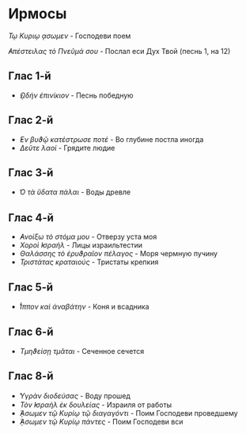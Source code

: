 
# Ирмосы

*Τῳ Κυριῳ ᾳσωμεν* - Господеви поем

*̓Απέστειλας τὸ Πνεῦμά σου* - Послал еси Дух Твой (песнь 1, на 12) 


## Глас 1-й

- *̓ῼδήν ἐπινίκιον* - Песнь победную

## Глас 2-й

- *̓Εν βυϑῷ κατέστρωσε ποτέ* - Во глубине постла иногда
- *Δεῦτε λαοί* - Грядите людие

## Глас 3-й

- *̔Ο τὰ ὕδατα πάλαι* - Воды древле

## Глас 4-й

- *̓Ανοίξω τὸ στόμα μου* - Отверзу уста моя
- *Χοροὶ ̓Ισραὴλ* - Лицы израильтестии
- *Θαλάσσης τὸ ἐρυϑραῖον πέλαγος* - Моря чермную пучину 
- *Τριστάτας κραταιούς* - Тристаты крепкия

## Глас 5-й

- *̔́Ιππον καὶ ἀναβάτην* - Коня и всадника

## Глас 6-й

- *Τμηϑείσῃ τμᾶται* - Сеченное сечется

## Глас 8-й

- *̔Υγρὰν διοδεύσας* - Воду прошед
- *Τὸν ̓Ισραὴλ ἐκ δουλείας* - Израиля от работы
- *̓́ᾼσωμεν τῷ Κυρίῳ τῷ διαγαγόντι* - Поим Господеви проведшему
- *̓́ᾼσωμεν τῷ Κυρίῳ πάντες* - Поим Господеви вси

